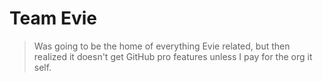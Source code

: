 # Team Evie
> Was going to be the home of everything Evie related, but then realized it doesn't get GitHub pro features unless I pay for the org it self.
